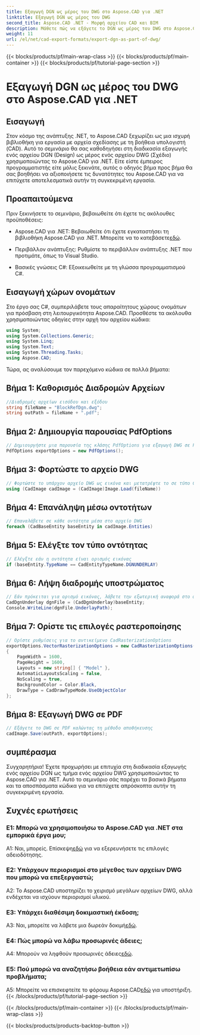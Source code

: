 ```yaml
---
title: Εξαγωγή DGN ως μέρος του DWG στο Aspose.CAD για .NET
linktitle: Εξαγωγή DGN ως μέρος του DWG
second_title: Aspose.CAD .NET - Μορφή αρχείου CAD και BIM
description: Μάθετε πώς να εξάγετε το DGN ως μέρος του DWG στο Aspose.CAD για .NET. Ακολουθήστε τον βήμα προς βήμα οδηγό μας για απρόσκοπτη ενσωμάτωση.
weight: 11
url: /el/net/cad-export-formats/export-dgn-as-part-of-dwg/
---
```


{{< blocks/products/pf/main-wrap-class >}}
{{< blocks/products/pf/main-container >}}
{{< blocks/products/pf/tutorial-page-section >}}

# Εξαγωγή DGN ως μέρος του DWG στο Aspose.CAD για .NET

## Εισαγωγή

Στον κόσμο της ανάπτυξης .NET, το Aspose.CAD ξεχωρίζει ως μια ισχυρή βιβλιοθήκη για εργασία με αρχεία σχεδίασης με τη βοήθεια υπολογιστή (CAD). Αυτό το σεμινάριο θα σας καθοδηγήσει στη διαδικασία εξαγωγής ενός αρχείου DGN (Design) ως μέρος ενός αρχείου DWG (Σχέδιο) χρησιμοποιώντας το Aspose.CAD για .NET. Είτε είστε έμπειρος προγραμματιστής είτε μόλις ξεκινάτε, αυτός ο οδηγός βήμα προς βήμα θα σας βοηθήσει να αξιοποιήσετε τις δυνατότητες του Aspose.CAD για να επιτύχετε αποτελεσματικά αυτήν τη συγκεκριμένη εργασία.

## Προαπαιτούμενα

Πριν ξεκινήσετε το σεμινάριο, βεβαιωθείτε ότι έχετε τις ακόλουθες προϋποθέσεις:

-  Aspose.CAD για .NET: Βεβαιωθείτε ότι έχετε εγκαταστήσει τη βιβλιοθήκη Aspose.CAD για .NET. Μπορείτε να το κατεβάσετε[εδώ](https://releases.aspose.com/cad/net/).

- Περιβάλλον ανάπτυξης: Ρυθμίστε το περιβάλλον ανάπτυξης .NET που προτιμάτε, όπως το Visual Studio.

- Βασικές γνώσεις C#: Εξοικειωθείτε με τη γλώσσα προγραμματισμού C#.

## Εισαγωγή χώρων ονομάτων

Στο έργο σας C#, συμπεριλάβετε τους απαραίτητους χώρους ονομάτων για πρόσβαση στη λειτουργικότητα Aspose.CAD. Προσθέστε τα ακόλουθα χρησιμοποιώντας οδηγίες στην αρχή του αρχείου κώδικα:

```csharp
using System;
using System.Collections.Generic;
using System.Linq;
using System.Text;
using System.Threading.Tasks;
using Aspose.CAD;
```

Τώρα, ας αναλύσουμε τον παρεχόμενο κώδικα σε πολλά βήματα:

## Βήμα 1: Καθορισμός Διαδρομών Αρχείων

```csharp
//Διαδρομές αρχείων εισόδου και εξόδου
string fileName = "BlockRefDgn.dwg";
string outPath = fileName + ".pdf";
```

## Βήμα 2: Δημιουργία παρουσίας PdfOptions

```csharp
// Δημιουργήστε μια παρουσία της κλάσης PdfOptions για εξαγωγή DWG σε PDF
PdfOptions exportOptions = new PdfOptions();
```

## Βήμα 3: Φορτώστε το αρχείο DWG

```csharp
// Φορτώστε το υπάρχον αρχείο DWG ως εικόνα και μετατρέψτε το σε τύπο CadImage
using (CadImage cadImage = (CadImage)Image.Load(fileName))
```

## Βήμα 4: Επανάληψη μέσω οντοτήτων

```csharp
// Επαναλάβετε σε κάθε οντότητα μέσα στο αρχείο DWG
foreach (CadBaseEntity baseEntity in cadImage.Entities)
```

## Βήμα 5: Ελέγξτε τον τύπο οντότητας

```csharp
// Ελέγξτε εάν η οντότητα είναι ορισμός εικόνας
if (baseEntity.TypeName == CadEntityTypeName.DGNUNDERLAY)
```

## Βήμα 6: Λήψη διαδρομής υποστρώματος

```csharp
// Εάν πρόκειται για ορισμό εικόνας, λάβετε την εξωτερική αναφορά στο αντικείμενο
CadDgnUnderlay dgnFile = (CadDgnUnderlay)baseEntity;
Console.WriteLine(dgnFile.UnderlayPath);
```

## Βήμα 7: Ορίστε τις επιλογές ραστεροποίησης

```csharp
// Ορίστε ρυθμίσεις για το αντικείμενο CadRasterizationOptions
exportOptions.VectorRasterizationOptions = new CadRasterizationOptions()
{
    PageWidth = 1600,
    PageHeight = 1600,
    Layouts = new string[] { "Model" },
    AutomaticLayoutsScaling = false,
    NoScaling = true,
    BackgroundColor = Color.Black,
    DrawType = CadDrawTypeMode.UseObjectColor
};
```

## Βήμα 8: Εξαγωγή DWG σε PDF

```csharp
// Εξάγετε το DWG σε PDF καλώντας τη μέθοδο αποθήκευσης
cadImage.Save(outPath, exportOptions);
```

## συμπέρασμα

Συγχαρητήρια! Έχετε προχωρήσει με επιτυχία στη διαδικασία εξαγωγής ενός αρχείου DGN ως τμήμα ενός αρχείου DWG χρησιμοποιώντας το Aspose.CAD για .NET. Αυτό το σεμινάριο σάς παρέχει τα βασικά βήματα και τα αποσπάσματα κώδικα για να επιτύχετε απρόσκοπτα αυτήν τη συγκεκριμένη εργασία.

## Συχνές ερωτήσεις

### Ε1: Μπορώ να χρησιμοποιήσω το Aspose.CAD για .NET στα εμπορικά έργα μου;
 Α1: Ναι, μπορείς. Επίσκεψη[εδώ](https://purchase.aspose.com/buy) για να εξερευνήσετε τις επιλογές αδειοδότησης.

### Ε2: Υπάρχουν περιορισμοί στο μέγεθος των αρχείων DWG που μπορώ να επεξεργαστώ;
A2: Το Aspose.CAD υποστηρίζει το χειρισμό μεγάλων αρχείων DWG, αλλά ενδέχεται να ισχύουν περιορισμοί υλικού.

### Ε3: Υπάρχει διαθέσιμη δοκιμαστική έκδοση;
A3: Ναι, μπορείτε να λάβετε μια δωρεάν δοκιμή[εδώ](https://releases.aspose.com/).

### Ε4: Πώς μπορώ να λάβω προσωρινές άδειες;
 A4: Μπορούν να ληφθούν προσωρινές άδειες[εδώ](https://purchase.aspose.com/temporary-license/).

### Ε5: Πού μπορώ να αναζητήσω βοήθεια εάν αντιμετωπίσω προβλήματα;
 A5: Μπορείτε να επισκεφτείτε το φόρουμ Aspose.CAD[εδώ](https://forum.aspose.com/c/cad/19) για υποστήριξη.
{{< /blocks/products/pf/tutorial-page-section >}}

{{< /blocks/products/pf/main-container >}}
{{< /blocks/products/pf/main-wrap-class >}}

{{< blocks/products/products-backtop-button >}}
